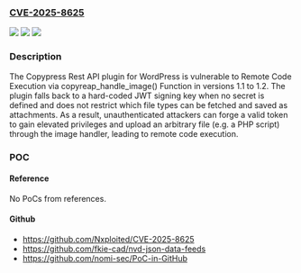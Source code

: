 ### [CVE-2025-8625](https://cve.mitre.org/cgi-bin/cvename.cgi?name=CVE-2025-8625)
![](https://img.shields.io/static/v1?label=Product&message=Copypress%20Rest%20API&color=blue)
![](https://img.shields.io/static/v1?label=Version&message=1.1%20&color=brightgreen)
![](https://img.shields.io/static/v1?label=Vulnerability&message=CWE-321%20Use%20of%20Hard-coded%20Cryptographic%20Key&color=brightgreen)

### Description

The Copypress Rest API plugin for WordPress is vulnerable to Remote Code Execution via copyreap_handle_image() Function in versions 1.1 to 1.2. The plugin falls back to a hard-coded JWT signing key when no secret is defined and does not restrict which file types can be fetched and saved as attachments. As a result, unauthenticated attackers can forge a valid token to gain elevated privileges and upload an arbitrary file (e.g. a PHP script) through the image handler, leading to remote code execution.

### POC

#### Reference
No PoCs from references.

#### Github
- https://github.com/Nxploited/CVE-2025-8625
- https://github.com/fkie-cad/nvd-json-data-feeds
- https://github.com/nomi-sec/PoC-in-GitHub

